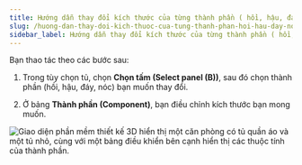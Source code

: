 ```yaml
---
title: Hướng dẫn thay đổi kích thước của từng thành phần ( hồi, hậu, đáy, nóc) tủ
slug: /huong-dan-thay-doi-kich-thuoc-cua-tung-thanh-phan-hoi-hau-day-noc-tu
sidebar_label: Hướng dẫn thay đổi kích thước của từng thành phần ( hồi, hậu, đáy, nóc) tủ
---
```


Bạn thao tác theo các bước sau:

1. Trong tùy chọn tủ, chọn **Chọn tấm (Select panel (B))**, sau đó chọn thành phần (hồi, hậu, đáy, nóc) bạn muốn thay đổi.

2. Ở bảng **Thành phần (Component)**, bạn điều chỉnh kích thước bạn mong muốn.

![Giao diện phần mềm thiết kế 3D hiển thị một căn phòng có tủ quần áo và một tủ nhỏ, cùng với một bảng điều khiển bên cạnh hiển thị các thuộc tính của thành phần.](https://storage.googleapis.com/jegavn_kb/image_jegavn/343.1.jpg)